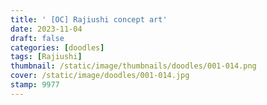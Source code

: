 ```yaml
---
title: ' [OC] Rajiushi concept art'
date: 2023-11-04
draft: false
categories: [doodles]
tags: [Rajiushi]
thumbnail: /static/image/thumbnails/doodles/001-014.png
cover: /static/image/doodles/001-014.jpg
stamp: 9977
---
```

